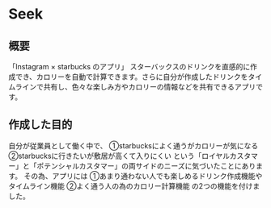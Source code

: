 # Seek
## 概要
「Instagram × starbucks のアプリ」
スターバックスのドリンクを直感的に作成でき、カロリーを自動で計算できます。さらに自分が作成したドリンクをタイムラインで共有し、色々な楽しみ方やカロリーの情報などを共有できるアプリです。

## 作成した目的
自分が従業員として働く中で、
①starbucksによく通うがカロリーが気になる
②starbucksに行きたいが敷居が高くて入りにくい
という「ロイヤルカスタマー」と「ポテンシャルカスタマー」の両サイドのニーズに気づいたことにあります。
その為、アプリには
①あまり通わない人でも楽しめるドリンク作成機能やタイムライン機能
②よく通う人の為のカロリー計算機能
の2つの機能を付けました。

